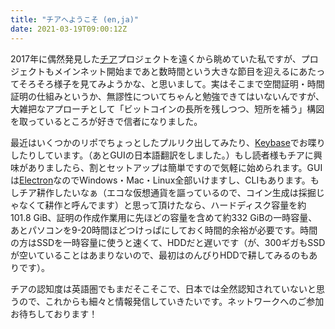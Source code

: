```yaml
---
title: "チアへようこそ (en,ja)"
date: 2021-03-19T09:00:12Z
---
```


2017年に偶然発見した[チア](https://www.chia.net)プロジェクトを遠くから眺めていた私ですが、プロジェクトもメインネット開始まであと数時間という大きな節目を迎えるにあたってそろそろ様子を見てみようかな、と思いまして。実はそこまで空間証明・時間証明の仕組みというか、無謬性についてちゃんと勉強できてはいないんですが、大雑把なアプローチとして「ビットコインの長所を残しつつ、短所を補う」構図を取っているところが好きで信者になりました。

最近はいくつかのリポでちょっとしたプルリク出してみたり、[Keybase](https://keybase.io/team/chia_network.public)でお喋りしたりしています。（あとGUIの日本語翻訳をしました。）もし読者様もチアに興味がありましたら、割とセットアップは簡単ですので気軽に始められます。GUIは[Electron](https://www.electronjs.org/)なのでWindows・Mac・Linux全部いけますし、CLIもあります。もしチア耕作したいなぁ（エコな仮想通貨を謳っているので、コイン生成は採掘じゃなくて耕作と呼んでます）と思って頂けたなら、ハードディスク容量を約101.8 GiB、証明の作成作業用に先ほどの容量を含めて約332 GiBの一時容量、あとパソコンを9-20時間ほどつけっぱにしておく時間的余裕が必要です。時間の方はSSDを一時容量に使うと速くて、HDDだと遅いです（が、300ギガもSSDが空いていることはあまりないので、最初はのんびりHDDで耕してみるのもありです）。

チアの認知度は英語圏でもまだそこそこで、日本では全然認知されていないと思うので、これからも細々と情報発信していきたいです。ネットワークへのご参加お待ちしております！

